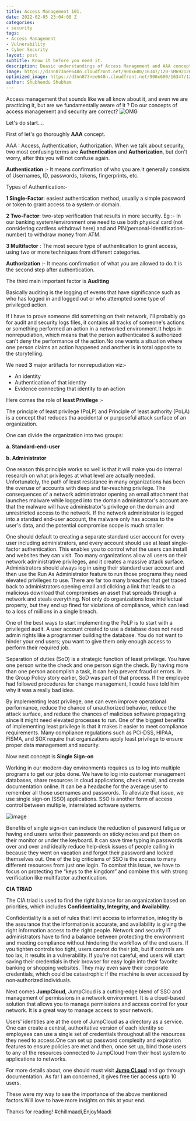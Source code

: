 ```yaml
---
title: Access Management 101.
date: 2022-02-05 23:04:08 Z
categories:
- security
tags:
- Access Management
- Vulnerability
- Cyber Security
layout: post
subtitle: Know it before you need it.
description: Beasic understandings of Access Management and AAA concept.
image: https://d3nn873nee648n.cloudfront.net/900x600/16347/120-SM692126.jpg
optimized_image: https://d3nn873nee648n.cloudfront.net/900x600/16347/120-SM692126.jpg
author: Shubhendu Shubham
---
```


Access management that sounds like we all know about it, and even we are practicing it, but are we fundamentally aware of it ? Do our concepts of access management and security are correct?
![OMG](https://d3nn873nee648n.cloudfront.net/900x600/19772/1-SM961450.jpg)

Let's do start....

First of let's go thoroughly
**AAA** concept.

AAA : Access, Authentication, Authorization.
When we talk about security, two most confusing terms are **Authentication** and **Authorization**, but don't worry, after this you will not confuse again.

**Authentication** :- It means confirmation of who you are.It generally consists of Usernames, ID, passwords, tokens, fingerprints, etc.

Types of Authentication:-

**1 Single-Factor**: easiest authentication method, usually a simple password or token to grant access to a system or domain.

**2 Two-Factor**: two-step verification that results in more security. Eg :- In our banking system/environment one need to use both physical card (not considering cardless withdrawl here) and and PIN(personal-Identification-number) to withdraw money from ATM.

**3 Multifactor** : The most secure type of authentication to grant access, using two or more techniques from different categories.

**Authorization** :- It means confirmation of what you are allowed to do.It is the second step after authentication.

The third main important factor is **Auditing**

Basically auditing is the logging of events that have significance such as who has logged in and logged out or who attempted some type of privileged action.

If I have to prove someone did something on their network, I'll probably go for audit and security logs files, it contains all tracks of someone's actions or something performed an action in a networked environment.It helps in nonrepudiation, which means that the person authenticated & authorized can't deny the performance of the action.No one wants a situation where one person claims an action happened and another is in total opposite to the storytelling.

We need **3** major artifacts for nonrepudiation viz:-

- An identity
- Authentication of that identity
- Evidence connecting that identity to an action

Here comes the role of **least Privilege** :-

The principle of least privilege (PoLP) and Principle of least authority (PoLA) is a concept that reduces tha accidental or purposeful attack surface of an organization.

One can divide the organization into two groups:

**a. Standard-end-user**

**b. Administrator**

One reason this principle works so well is that it will make you do internal research on what privileges at what level are actually needed. Unfortunately, the path of least resistance in many organizations has been the overuse of accounts with deep and far‐reaching privilege. The consequences of a network administrator opening an email attachment that launches malware while logged into the domain administrator's account are that the malware will have administrator's privilege on the domain and unrestricted access to the network. If the network administrator is logged into a standard end‐user account, the malware only has access to the user's data, and the potential compromise scope is much smaller.

One should default to creating a separate standard user account for every user including administrators, and every account should use at least single‐factor authentication. This enables you to control what the users can install and websites they can visit. Too many organizations allow all users on their network administrative privileges, and it creates a massive attack surface. Administrators should always log in using their standard user account and then use the Run As Administrator feature to run those programs they need elevated privileges to use. There are far too many breaches that get traced back to administrators opening email and clicking a link that leads to a malicious download that compromises an asset that spreads through a network and steals everything. Not only do organizations lose intellectual property, but they end up fined for violations of compliance, which can lead to a loss of millions in a single breach.

One of the best ways to start implementing the PoLP is to start with a privileged audit. A user account created to use a database does not need admin rights like a programmer building the database. You do not want to hinder your end users; you want to give them only enough access to perform their required job.

Separation of duties (SoD) is a strategic function of least privilege. You have one person write the check and one person sign the check. By having more than one person accomplish a task, it can help prevent fraud or errors. In the Group Policy story earlier, SoD was part of that process. If the employee had followed procedures for change management, I could have told him why it was a really bad idea.

By implementing least privilege, one can even improve operational performance, reduce the chance of unauthorized behavior, reduce the attack surface, and reduce the chances of malicious software propagating since it might need elevated processes to run. One of the biggest benefits of implementing least privilege is that it makes it easier to meet compliance requirements. Many compliance regulations such as PCI‐DSS, HIPAA, FISMA, and SOX require that organizations apply least privilege to ensure proper data management and security.

Now next concept is **Single Sign-on**

Working in our modern‐day environments requires us to log into multiple programs to get our jobs done. We have to log into customer management databases, share resources in cloud applications, check email, and create documentation online. It can be a headache for the average user to remember all those usernames and passwords. To alleviate that issue, we use single sign‐on (SSO) applications. SSO is another form of access control between multiple, interrelated software systems.

![image](https://d3nn873nee648n.cloudfront.net/900x600/16464/20-SM700610.jpg)

Benefits of single sign‐on can include the reduction of password fatigue or having end users write their passwords on sticky notes and put them on their monitor or under the keyboard. It can save time typing in passwords over and over and ideally reduce help‐desk issues of people calling in because they went on vacation and forgot their password and locked themselves out. One of the big criticisms of SSO is the access to many different resources from just one login. To combat this issue, we have to focus on protecting the “keys to the kingdom” and combine this with strong verification like multifactor authentication.

**CIA TRIAD**

The CIA triad is used to find the right balance for an organization based on priorities, which includes **Confidentiality, Integrity, and Availability.**

Confidentiality is a set of rules that limit access to information, integrity is the assurance that the information is accurate, and availability is giving the right information access to the right people. Network and security IT administrators have to find a balance between protecting the environment and meeting compliance without hindering the workflow of the end users. If you tighten controls too tight, users cannot do their job, but if controls are too lax, it results in a vulnerability. If you're not careful, end users will start saving their credentials in their browser for easy login into their favorite banking or shopping websites. They may even save their corporate credentials, which could be catastrophic if the machine is ever accessed by non‐authorized individuals.

Next comes **JumpCloud**, JumpCloud is a cutting‐edge blend of SSO and management of permissions in a network environment. It is a cloud-based solution that allows you to manage permissions and access control for your network. It is a great way to manage access to your network.

Users' identities are at the core of JumpCloud as a directory as a service. One can create a central, authoritative version of each identity so employees can use a single set of credentials throughout all the resources they need to access.One can set up password complexity and expiration features to ensure policies are met and then, once set up, bind those users to any of the resources connected to JumpCloud from their host system to applications to networks.

For more details about, one should must visit [**Jump CLoud**](https://jumpcloud.com) and go through documentation. As far I am concerned, it gives free tier access upto 10 users.

These were my way to see the importance of the above mentioned factors.Will love to have more insights on this at your end.

Thanks for reading!
#chillmaadi,EnjoyMaadi
